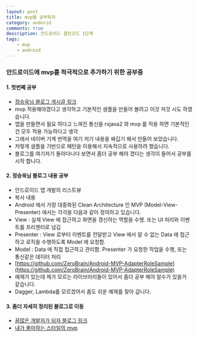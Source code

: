 ```yaml
---
layout: post
title: mvp를 공부하자 
category: andorid
comments: true
description: 안드로이드 클린코드 1단계
tags:
    - mvp
    - android
---
```




### 안드로이드에 mvp를 적극적으로 추가하기 위한 공부중

#### 1. 첫번쩨 공부
 - [정승욱님 블로그 게시글 링크](https://medium.com/@jsuch2362/adapter-누구냐-넌-data-view-2db7eff11c20#.779qihsc4)
 - mvp 적용해야겠다고 생각하고 기본적인 샘플을 만들어 볼려고 이것 저것 시도 하였습니다.
 - 앱을 만들면서 필요 하다고 느껴진 통신을 rxjava2 와 mvp 를 적용 하면 기본적인건 모두 적용 가능하다고 생각
 - 그래서 네이버 기계 번역을 여기 저기 내용을 짜깁기 해서 만들어 보았습니다.
 - 저렇게 샘플을 기반으로 패턴을 이용해서 지속적으로 사용하려 했습니다.
 - 블로그를 여기저기 돌아다니다 보면서 좀더 공부 해야 겠다는 생각이 들어서 공부를 시작 합니다.

#### 2. 정승욱님 블로그 내용 공부
 - 안드로이드 앱 개발의 리스트뷰 
 - 복사 내용 
 - Android 에서 가장 대중화된 Clean Architecture 인 MVP (Model-View-Presenter) 에서는 각각을 다음과 같이 정의하고 있습니다.
  - View : 실제 View 에 접근하고 화면을 갱신하는 역할을 수행. 또는 UI 처리와 이벤트를 프리젠터로 넘김
  - Presenter : View 로부터 이벤트를 전달받고 View 에서 알 수 없는 Data 에 접근하고 로직을 수행하도록 Model 에 요청함. 
  - Model : Data 에 직접 접근하고 관리함. Presenter 가 요청한 작업을 수행, 또는 통신같은 데이터 처리
 - [https://github.com/ZeroBrain/Android-MVP-AdapterRoleSample](https://github.com/ZeroBrain/Android-MVP-AdapterRoleSample)
  - 예제가 있는데 제가 모르는 라이브러리들이 있어서 좀더 공부 해야 알수가 있을거 같습니다.
  - Dagger, Lambda를 모르겠어서 좀도 쉬운 예제를 찾아 갑니다. 
  
#### 3. 좀더 자세히 정리된 블로그로 이동
 - [꿈많은 개발자가 되자 블로그 링크](http://thdev.tech/androiddev/2016/06/14/Android-TODO-MVP-Example.html)
 - [내가 좋아하는 스타일의 mvp ](https://github.com/antoniolg/androidmvp)